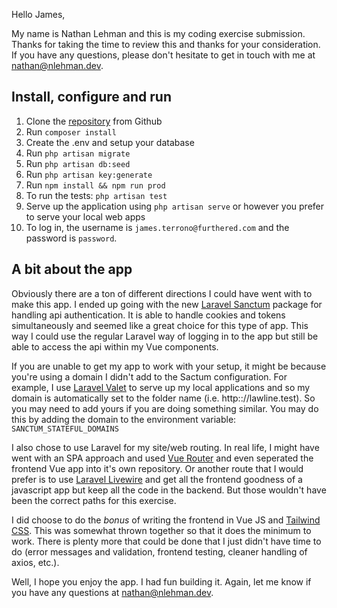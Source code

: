 Hello James,

My name is Nathan Lehman and this is my coding exercise submission.  Thanks for taking the time to review this and thanks for your consideration.  If you have any questions, please don't hesitate to get in touch with me at [nathan@nlehman.dev](mailto:nathan@nlehman.dev).

## Install, configure and run
1. Clone the [repository](https://github.com/nlehman06/code-test) from Github
2. Run `composer install`
3. Create the .env and setup your database
4. Run `php artisan migrate`
5. Run `php artisan db:seed`
6. Run `php artisan key:generate`
7. Run `npm install && npm run prod`
8. To run the tests: `php artisan test`
9. Serve up the application using `php artisan serve` or however you prefer to serve your local web apps
10. To log in, the username is `james.terrono@furthered.com` and the password is `password`.

## A bit about the app
Obviously there are a ton of different directions I could have went with to make this app.  I ended up going with the new [Laravel Sanctum](https://laravel.com/docs/8.x/sanctum) package for handling api authentication.  It is able to handle cookies and tokens simultaneously and seemed like a great choice for this type of app.  This way I could use the regular Laravel way of logging in to the app but still be able to access the api within my Vue components.

If you are unable to get my app to work with your setup, it might be because you're using a domain I didn't add to the Sactum configuration.  For example, I use [Laravel Valet](https://laravel.com/docs/8.x/valet) to serve up my local applications and so my domain is automatically set to the folder name (i.e. http:://lawline.test).  So you may need to add yours if you are doing something similar.  You may do this by adding the domain to the environment variable: `SANCTUM_STATEFUL_DOMAINS`

I also chose to use Laravel for my site/web routing.  In real life, I might have went with an SPA approach and used [Vue Router](https://router.vuejs.org/) and even seperated the frontend Vue app into it's own repository.  Or another route that I would prefer is to use [Laravel Livewire](https://laravel-livewire.com/) and get all the frontend goodness of a javascript app but keep all the code in the backend.  But those wouldn't have been the correct paths for this exercise.

I did choose to do the *bonus* of writing the frontend in Vue JS and [Tailwind CSS](https://tailwindcss.com/).  This was somewhat thrown together so that it does the minimum to work.  There is plenty more that could be done that I just didn't have time to do (error messages and validation, frontend testing, cleaner handling of axios, etc.).

Well, I hope you enjoy the app.  I had fun building it.  Again, let me know if you have any questions at [nathan@nlehman.dev](mailto:nathan@nlehman.dev).
